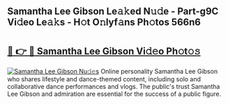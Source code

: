 ## Samantha Lee Gibson Le𝚊𝚔ed N𝚞𝚍e - Part-g9C Vi𝚍eo Le𝚊𝚔s - H𝚘t O𝚗lyf𝚊ns Ph𝚘tos 566n6

# <h2><a href="http://hf1y3sm.feru.top/?c=Samantha+Lee+Gibson">🔗 👉 🔴 Samantha Lee Gibson Vi𝚍𝚎o Ph𝚘t𝚘𝚜</a></h2>

[![Samantha Lee Gibson Nu𝚍𝚎s](https://i.imgur.com/0TWrTi3.gif)](http://hf1y3sm.feru.top/?c=Samantha+Lee+Gibson)
Online personality Samantha Lee Gibson who shares lifestyle and dance-themed content, including solo and collaborative dance performances and vlogs. The public's trust Samantha Lee Gibson and admiration are essential for the success of a public figure. 
